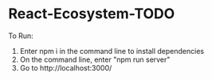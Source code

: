 # React-Ecosystem-TODO

To Run:

1. Enter npm i in the command line to install dependencies
2. On the command line, enter "npm run server"
3. Go to http://localhost:3000/
